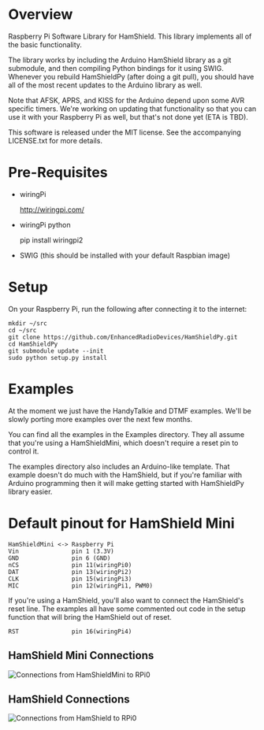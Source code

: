 

# Overview

Raspberry Pi Software Library for HamShield. This library implements all of the basic functionality.

The library works by including the Arduino HamShield library as a git submodule, and then compiling Python bindings for it using SWIG. Whenever you rebuild HamShieldPy (after doing a git pull), you should have all of the most recent updates to the Arduino library as well.

Note that AFSK, APRS, and KISS for the Arduino depend upon some AVR specific timers. We're working on updating that functionality so that you can use it with your Raspberry Pi as well, but that's not done yet (ETA is TBD).

This software is released under the MIT license. See the accompanying
LICENSE.txt for more details.

# Pre-Requisites

* wiringPi

    http://wiringpi.com/

* wiringPi python

    pip install wiringpi2

* SWIG (this should be installed with your default Raspbian image)

# Setup


On your Raspberry Pi, run the following after connecting it to the internet:

    mkdir ~/src
    cd ~/src
    git clone https://github.com/EnhancedRadioDevices/HamShieldPy.git
    cd HamShieldPy
    git submodule update --init
    sudo python setup.py install

# Examples

At the moment we just have the HandyTalkie and DTMF examples. We'll be slowly porting more examples over the next few months.

You can find all the examples in the Examples directory. They all assume that you're using a HamShieldMini, which doesn't require a reset pin to control it. 

The examples directory also includes an Arduino-like template. That example doesn't do much with the HamShield, but if you're familiar with Arduino programming then it will make getting started with HamShieldPy library easier.

# Default pinout for HamShield Mini

    HamShieldMini <-> Raspberry Pi
    Vin               pin 1 (3.3V)
    GND               pin 6 (GND)
    nCS               pin 11(wiringPi0)
    DAT               pin 13(wiringPi2)
    CLK               pin 15(wiringPi3)
    MIC               pin 12(wiringPi1, PWM0)
    
If you're using a HamShield, you'll also want to connect the HamShield's reset line. The examples all have some commented out code in the setup function that will bring the HamShield out of reset.

    RST               pin 16(wiringPi4)

## HamShield Mini Connections
![Connections from HamShieldMini to RPi0](https://i.ibb.co/31bRscP/Ham-Shield-Mini-RPi0-Connections.jpg)

## HamShield Connections
![Connections from HamShield to RPi0](https://i.ibb.co/h7jQpZy/Ham-Shield-RPi0-Connections.jpg)
